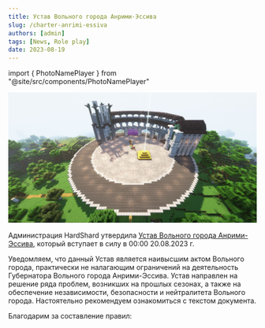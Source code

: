 ```yaml
---
title: Устав Вольного города Анрими-Эссива
slug: /charter-anrimi-essiva
authors: [admin]
tags: [News, Role play]
date: 2023-08-19
---
```


import { PhotoNamePlayer } from "@site/src/components/PhotoNamePlayer"

![Инквизиторий со второго сезона MainSMP](./img/nachalo-stroitlstva-anrimi-essiva.jpg)

Администрация HardShard утвердила [Устав Вольного города Анрими-Эссива](/docs/charter-anrimi-essiva), который вступает в силу в 00:00 20.08.2023 г. 

<!-- truncate -->

Уведомляем, что данный Устав является наивысшим актом Вольного города, практически не налагающим ограничений на деятельность Губернатора Вольного города Анрими-Эссива. Устав направлен на решение ряда проблем, возникших на прошлых сезонах, а также на обеспечение независимости, безопасности и нейтралитета Вольного города. Настоятельно рекомендуем ознакомиться с текстом документа.

Благодарим за составление правил: <PhotoNamePlayer nickname="Kemerfund"/> <PhotoNamePlayer nickname="EastRane"/> <PhotoNamePlayer nickname="yantar1k"/>